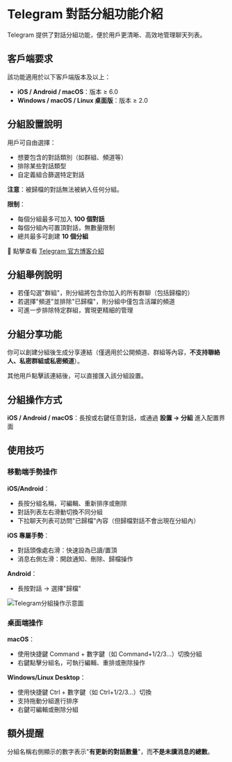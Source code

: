 # Telegram 對話分組功能介紹

Telegram 提供了對話分組功能，便於用戶更清晰、高效地管理聊天列表。

## 客戶端要求

該功能適用於以下客戶端版本及以上：

- **iOS / Android / macOS**：版本 ≥ 6.0
- **Windows / macOS / Linux 桌面版**：版本 ≥ 2.0

## 分組設置說明

用戶可自由選擇：

- 想要包含的對話類別（如群組、頻道等）
- 排除某些對話類型
- 自定義組合篩選特定對話

**注意**：被歸檔的對話無法被納入任何分組。

**限制**：

- 每個分組最多可加入 **100 個對話**
- 每個分組內可置頂對話，無數量限制
- 總共最多可創建 **10 個分組**

📄 點擊查看 [Telegram 官方博客介紹](https://telegram.org/blog/folders)

## 分組舉例說明

- 若僅勾選"群組"，則分組將包含你加入的所有群聊（包括歸檔的）
- 若選擇"頻道"並排除"已歸檔"，則分組中僅包含活躍的頻道
- 可進一步排除特定群組，實現更精細的管理

## 分組分享功能

你可以創建分組後生成分享連結（僅適用於公開頻道、群組等內容，**不支持聯絡人、私密群組或私密頻道**）。

其他用戶點擊該連結後，可以直接匯入該分組設置。

## 分組操作方式

**iOS / Android / macOS**：長按或右鍵任意對話，或通過 **設置 → 分組** 進入配置界面

## 使用技巧

### 移動端手勢操作

**iOS/Android**：

- 長按分組名稱，可編輯、重新排序或刪除
- 對話列表左右滑動切換不同分組
- 下拉聊天列表可訪問"已歸檔"內容（但歸檔對話不會出現在分組內）

**iOS 專屬手勢**：

- 對話頭像處右滑：快速設為已讀/置頂
- 消息右側左滑：開啟通知、刪除、歸檔操作

**Android**：

- 長按對話 → 選擇"歸檔"

![Telegram分組操作示意圖](/markdown/img-4.jpeg)

### 桌面端操作

**macOS**：

- 使用快捷鍵 Command + 數字鍵（如 Command+1/2/3...）切換分組
- 右鍵點擊分組名，可執行編輯、重排或刪除操作

**Windows/Linux Desktop**：

- 使用快捷鍵 Ctrl + 數字鍵（如 Ctrl+1/2/3...）切換
- 支持拖動分組進行排序
- 右鍵可編輯或刪除分組

## 額外提醒

分組名稱右側顯示的數字表示"**有更新的對話數量**"，而**不是未讀消息的總數**。